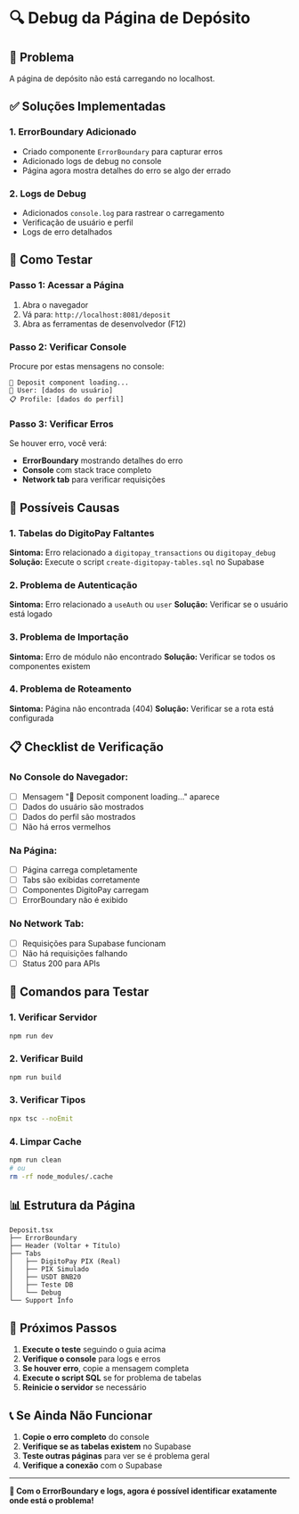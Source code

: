 # 🔍 Debug da Página de Depósito

## 🚨 **Problema**
A página de depósito não está carregando no localhost.

## ✅ **Soluções Implementadas**

### **1. ErrorBoundary Adicionado**
- Criado componente `ErrorBoundary` para capturar erros
- Adicionado logs de debug no console
- Página agora mostra detalhes do erro se algo der errado

### **2. Logs de Debug**
- Adicionados `console.log` para rastrear o carregamento
- Verificação de usuário e perfil
- Logs de erro detalhados

## 🔧 **Como Testar**

### **Passo 1: Acessar a Página**
1. Abra o navegador
2. Vá para: `http://localhost:8081/deposit`
3. Abra as ferramentas de desenvolvedor (F12)

### **Passo 2: Verificar Console**
Procure por estas mensagens no console:
```
🚀 Deposit component loading...
👤 User: [dados do usuário]
📋 Profile: [dados do perfil]
```

### **Passo 3: Verificar Erros**
Se houver erro, você verá:
- **ErrorBoundary** mostrando detalhes do erro
- **Console** com stack trace completo
- **Network tab** para verificar requisições

## 🐛 **Possíveis Causas**

### **1. Tabelas do DigitoPay Faltantes**
**Sintoma:** Erro relacionado a `digitopay_transactions` ou `digitopay_debug`
**Solução:** Execute o script `create-digitopay-tables.sql` no Supabase

### **2. Problema de Autenticação**
**Sintoma:** Erro relacionado a `useAuth` ou `user`
**Solução:** Verificar se o usuário está logado

### **3. Problema de Importação**
**Sintoma:** Erro de módulo não encontrado
**Solução:** Verificar se todos os componentes existem

### **4. Problema de Roteamento**
**Sintoma:** Página não encontrada (404)
**Solução:** Verificar se a rota está configurada

## 📋 **Checklist de Verificação**

### **No Console do Navegador:**
- [ ] Mensagem "🚀 Deposit component loading..." aparece
- [ ] Dados do usuário são mostrados
- [ ] Dados do perfil são mostrados
- [ ] Não há erros vermelhos

### **Na Página:**
- [ ] Página carrega completamente
- [ ] Tabs são exibidas corretamente
- [ ] Componentes DigitoPay carregam
- [ ] ErrorBoundary não é exibido

### **No Network Tab:**
- [ ] Requisições para Supabase funcionam
- [ ] Não há requisições falhando
- [ ] Status 200 para APIs

## 🔧 **Comandos para Testar**

### **1. Verificar Servidor**
```bash
npm run dev
```

### **2. Verificar Build**
```bash
npm run build
```

### **3. Verificar Tipos**
```bash
npx tsc --noEmit
```

### **4. Limpar Cache**
```bash
npm run clean
# ou
rm -rf node_modules/.cache
```

## 📊 **Estrutura da Página**

```
Deposit.tsx
├── ErrorBoundary
├── Header (Voltar + Título)
├── Tabs
│   ├── DigitoPay PIX (Real)
│   ├── PIX Simulado
│   ├── USDT BNB20
│   ├── Teste DB
│   └── Debug
└── Support Info
```

## 🚀 **Próximos Passos**

1. **Execute o teste** seguindo o guia acima
2. **Verifique o console** para logs e erros
3. **Se houver erro**, copie a mensagem completa
4. **Execute o script SQL** se for problema de tabelas
5. **Reinicie o servidor** se necessário

## 📞 **Se Ainda Não Funcionar**

1. **Copie o erro completo** do console
2. **Verifique se as tabelas existem** no Supabase
3. **Teste outras páginas** para ver se é problema geral
4. **Verifique a conexão** com o Supabase

---

**🎯 Com o ErrorBoundary e logs, agora é possível identificar exatamente onde está o problema!** 